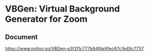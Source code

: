 # VBGen: Virtual Background Generator for Zoom

## Document
https://www.notion.so/VBGen-e3f2f1c777b84f4e91ec67c7e45c7737
